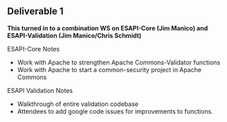 ## **Deliverable 1**

**This turned in to a combination WS on ESAPI-Core (Jim Manico) and
ESAPI-Validation (Jim Manico/Chris Schmidt)**

ESAPI-Core Notes

  - Work with Apache to strengthen Apache Commons-Validator functions
  - Work with Apache to start a common-security project in Apache
    Commons

ESAPI Validation Notes

  - Walkthrough of entire validation codebase
  - Attendees to add google code issues for improvements to functions.